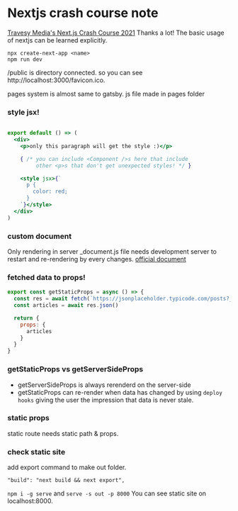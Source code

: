# Nextjs crash course note
[Travesy Media's Next.js Crash Course 2021](https://www.youtube.com/watch?v=mTz0GXj8NN0)
Thanks a lot! The basic usage of nextjs can be learned explicitly. 


```
npx create-next-app <name>
npm run dev
```

/public is directory connected. so you can see http://localhost:3000/favicon.ico.

pages system is almost same to gatsby. js file made in pages folder 

### style jsx!
```jsx

export default () => (
  <div>
    <p>only this paragraph will get the style :)</p>

    { /* you can include <Component />s here that include
         other <p>s that don't get unexpected styles! */ }

    <style jsx>{`
      p {
        color: red;
      }
    `}</style>
  </div>
)
```


### custom document
Only rendering in server
_document.js file needs development server to restart and re-rendering by every changes.
[official document](https://nextjs.org/docs/advanced-features/custom-document)


### fetched data to props!
```jsx
export const getStaticProps = async () => {
  const res = await fetch(`https://jsonplaceholder.typicode.com/posts?_limit=6`)
  const articles = await res.json()

  return {
    props: {
      articles
    }
  }
}
```

### getStaticProps vs getServerSideProps
 - getServerSideProps is always rerenderd on the server-side
 - getStaticProps can re-render when data has changed by using `deploy hooks` giving the user the impression that data is never stale.


### static props
static route needs static path & props.

### check static site
add export command to make out folder.
```
"build": "next build && next export",
```
```npm i -g serve``` and ```serve -s out -p 8000```
You can see static site on localhost:8000.
